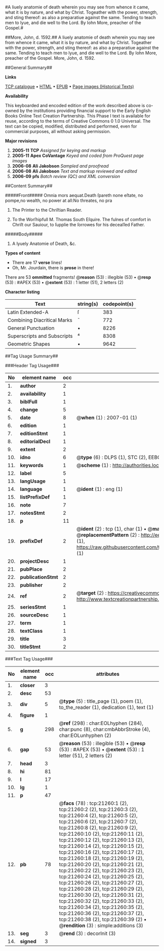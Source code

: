 #A liuely anatomie of death wherein you may see from whence it came, what it is by nature, and what by Christ. Togeather with the power, strength, and sting thereof: as also a preparatiue against the same. Tending to teach men to lyue, and die well to the Lord. By Iohn More, preacher of the Gospel.#

##More, John, d. 1592.##
A liuely anatomie of death wherein you may see from whence it came, what it is by nature, and what by Christ. Togeather with the power, strength, and sting thereof: as also a preparatiue against the same. Tending to teach men to lyue, and die well to the Lord. By Iohn More, preacher of the Gospel.
More, John, d. 1592.

##General Summary##

**Links**

[TCP catalogue](http://www.ota.ox.ac.uk/tcp/)  • 
[HTML](http://tei.it.ox.ac.uk/tcp/Texts-HTML/free/A07/A07686.html)  • 
[EPUB](http://tei.it.ox.ac.uk/tcp/Texts-EPUB/free/A07/A07686.epub) • 
[Page images (Historical Texts)](https://data.historicaltexts.jisc.ac.uk/view?pubId=eebo-99855758e&pageId=eebo-99855758e-21260-1)

**Availability**

This keyboarded and encoded edition of the
	       work described above is co-owned by the institutions
	       providing financial support to the Early English Books
	       Online Text Creation Partnership. This Phase I text is
	       available for reuse, according to the terms of Creative
	       Commons 0 1.0 Universal. The text can be copied,
	       modified, distributed and performed, even for
	       commercial purposes, all without asking permission.

**Major revisions**

1. __2005-11__ __TCP__ *Assigned for keying and markup*
1. __2005-11__ __Apex CoVantage__ *Keyed and coded from ProQuest page images*
1. __2006-08__ __Ali Jakobson__ *Sampled and proofread*
1. __2006-08__ __Ali Jakobson__ *Text and markup reviewed and edited*
1. __2006-09__ __pfs__ *Batch review (QC) and XML conversion*

##Content Summary##

#####Front#####
Omnia mors aequat.Death ſpareth none eſtate, no pompe,no wealth, no power at all:No threates, no pra
1. The Printer to the Chriſtian Reader.

1. To the Worſhipfull M.
Thomas South Eſquire.
The fulnes of comfort in Chriſt our Sauiour, to ſupplie the ſorrowes for his deceaſſed Father.

#####Body#####

1. A lyuely Anatomie of Death, &c.

**Types of content**

  * There are 17 **verse** lines!
  * Oh, Mr. Jourdain, there is **prose** in there!

There are 53 **ommitted** fragments! 
 @__reason__ (53) : illegible (53)  •  @__resp__ (53) : #APEX (53)  •  @__extent__ (53) : 1 letter (51), 2 letters (2)

**Character listing**


|Text|string(s)|codepoint(s)|
|---|---|---|
|Latin Extended-A|ſ|383|
|Combining             Diacritical Marks|̄|772|
|General Punctuation|•|8226|
|Superscripts             and Subscripts|⁴|8308|
|Geometric Shapes|▪|9642|

##Tag Usage Summary##

###Header Tag Usage###

|No|element name|occ|attributes|
|---|---|---|---|
|1.|__author__|2||
|2.|__availability__|1||
|3.|__biblFull__|1||
|4.|__change__|5||
|5.|__date__|8| @__when__ (1) : 2007-01 (1)|
|6.|__edition__|1||
|7.|__editionStmt__|1||
|8.|__editorialDecl__|1||
|9.|__extent__|2||
|10.|__idno__|6| @__type__ (6) : DLPS (1), STC (2), EEBO-CITATION (1), PROQUEST (1), VID (1)|
|11.|__keywords__|1| @__scheme__ (1) : http://authorities.loc.gov/ (1)|
|12.|__label__|5||
|13.|__langUsage__|1||
|14.|__language__|1| @__ident__ (1) : eng (1)|
|15.|__listPrefixDef__|1||
|16.|__note__|7||
|17.|__notesStmt__|2||
|18.|__p__|11||
|19.|__prefixDef__|2| @__ident__ (2) : tcp (1), char (1)  •  @__matchPattern__ (2) : ([0-9\-]+):([0-9IVX]+) (1), (.+) (1)  •  @__replacementPattern__ (2) : http://eebo.chadwyck.com/downloadtiff?vid=$1&page=$2 (1), https://raw.githubusercontent.com/textcreationpartnership/Texts/master/tcpchars.xml#$1 (1)|
|20.|__projectDesc__|1||
|21.|__pubPlace__|2||
|22.|__publicationStmt__|2||
|23.|__publisher__|2||
|24.|__ref__|2| @__target__ (2) : https://creativecommons.org/publicdomain/zero/1.0/ (1), http://www.textcreationpartnership.org/docs/. (1)|
|25.|__seriesStmt__|1||
|26.|__sourceDesc__|1||
|27.|__term__|1||
|28.|__textClass__|1||
|29.|__title__|3||
|30.|__titleStmt__|2||


###Text Tag Usage###

|No|element name|occ|attributes|
|---|---|---|---|
|1.|__closer__|3||
|2.|__desc__|53||
|3.|__div__|5| @__type__ (5) : title_page (1), poem (1), to_the_reader (1), dedication (1), text (1)|
|4.|__figure__|1||
|5.|__g__|298| @__ref__ (298) : char:EOLhyphen (284), char:punc (8), char:cmbAbbrStroke (4), char:EOLunhyphen (2)|
|6.|__gap__|53| @__reason__ (53) : illegible (53)  •  @__resp__ (53) : #APEX (53)  •  @__extent__ (53) : 1 letter (51), 2 letters (2)|
|7.|__head__|3||
|8.|__hi__|81||
|9.|__l__|17||
|10.|__lg__|1||
|11.|__p__|47||
|12.|__pb__|78| @__facs__ (78) : tcp:21260:1 (2), tcp:21260:2 (2), tcp:21260:3 (2), tcp:21260:4 (2), tcp:21260:5 (2), tcp:21260:6 (2), tcp:21260:7 (2), tcp:21260:8 (2), tcp:21260:9 (2), tcp:21260:10 (2), tcp:21260:11 (2), tcp:21260:12 (2), tcp:21260:13 (2), tcp:21260:14 (2), tcp:21260:15 (2), tcp:21260:16 (2), tcp:21260:17 (2), tcp:21260:18 (2), tcp:21260:19 (2), tcp:21260:20 (2), tcp:21260:21 (2), tcp:21260:22 (2), tcp:21260:23 (2), tcp:21260:24 (2), tcp:21260:25 (2), tcp:21260:26 (2), tcp:21260:27 (2), tcp:21260:28 (2), tcp:21260:29 (2), tcp:21260:30 (2), tcp:21260:31 (2), tcp:21260:32 (2), tcp:21260:33 (2), tcp:21260:34 (2), tcp:21260:35 (2), tcp:21260:36 (2), tcp:21260:37 (2), tcp:21260:38 (2), tcp:21260:39 (2)  •  @__rendition__ (3) : simple:additions (3)|
|13.|__seg__|3| @__rend__ (3) : decorInit (3)|
|14.|__signed__|3||
